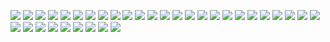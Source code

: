 ![](frame0000001.png?raw=true)
![](frame0000002.png?raw=true)
![](frame0000003.png?raw=true)
![](frame0000004.png?raw=true)
![](frame0000005.png?raw=true)
![](frame0000006.png?raw=true)
![](frame0000007.png?raw=true)
![](frame0000008.png?raw=true)
![](frame0000009.png?raw=true)
![](frame0000010.png?raw=true)
![](frame0000011.png?raw=true)
![](frame0000012.png?raw=true)
![](frame0000013.png?raw=true)
![](frame0000014.png?raw=true)
![](frame0000015.png?raw=true)
![](frame0000016.png?raw=true)
![](frame0000017.png?raw=true)
![](frame0000018.png?raw=true)
![](frame0000019.png?raw=true)
![](frame0000020.png?raw=true)
![](frame0000021.png?raw=true)
![](frame0000022.png?raw=true)
![](frame0000023.png?raw=true)
![](frame0000024.png?raw=true)
![](frame0000025.png?raw=true)
![](frame0000026.png?raw=true)
![](frame0000027.png?raw=true)
![](frame0000028.png?raw=true)
![](frame0000029.png?raw=true)
![](frame0000030.png?raw=true)
![](frame0000031.png?raw=true)
![](frame0000032.png?raw=true)
![](frame0000033.png?raw=true)
![](frame0000034.png?raw=true)
